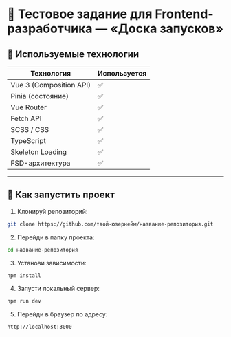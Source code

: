 # 🧪 Тестовое задание для Frontend-разработчика — «Доска запусков»

## 🧰 Используемые технологии

| Технология     | Используется |
|----------------|--------------|
| Vue 3 (Composition API) | ✅ |
| Pinia (состояние)       | ✅ |
| Vue Router              | ✅ |
| Fetch API               | ✅ |
| SCSS / CSS              | ✅ |
| TypeScript              | ✅ |
| Skeleton Loading        | ✅ |
| FSD-архитектура         | ✅ |

---

## 🚀 Как запустить проект

1. Клонируй репозиторий:

```bash
git clone https://github.com/твой-юзернейм/название-репозитория.git
```

2. Перейди в папку проекта:

```bash
cd название-репозитория
```

3. Установи зависимости:

```bash
npm install
```

4. Запусти локальный сервер:

```bash
npm run dev
```

5. Перейди в браузер по адресу:

```
http://localhost:3000
```

